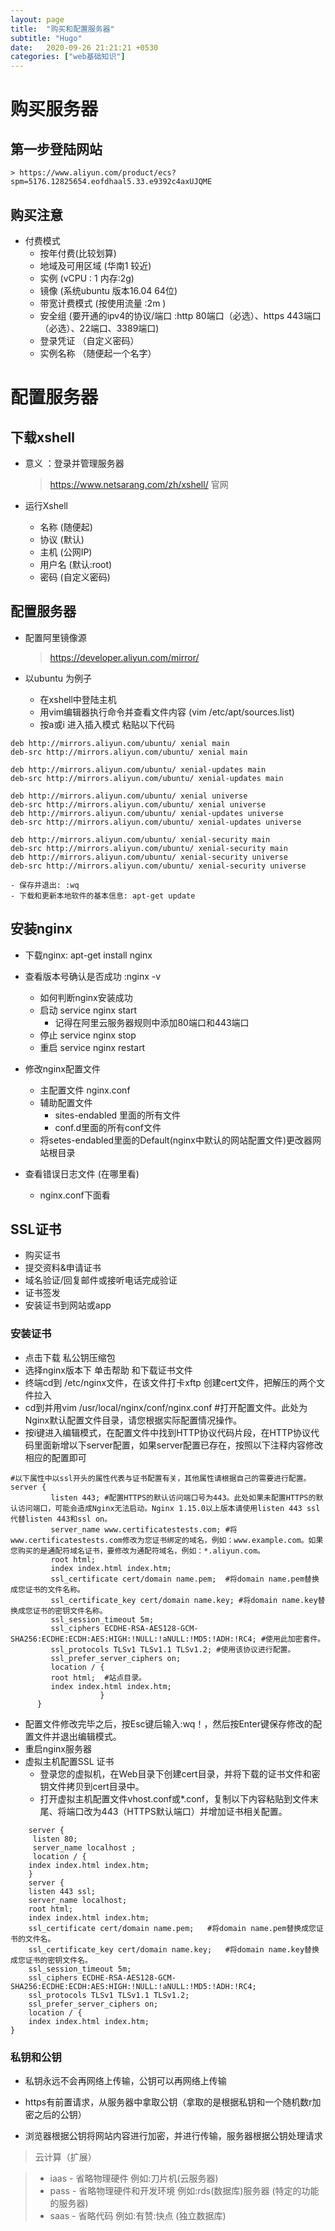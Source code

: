```yaml
---
layout: page
title:  "购买和配置服务器"
subtitle: "Hugo"
date:   2020-09-26 21:21:21 +0530
categories: ["web基础知识"]
---
```


# 购买服务器

## 第一步登陆网站

	> https://www.aliyun.com/product/ecs?spm=5176.12825654.eofdhaal5.33.e9392c4axUJQME
## 购买注意
- 付费模式
	- 按年付费(比较划算)
	- 地域及可用区域 (华南1 较近)
	- 实例 (vCPU : 1 内存:2g)
	- 镜像 (系统ubuntu 版本16.04 64位)
	- 带宽计费模式 (按使用流量 :2m	)
	- 安全组	(要开通的ipv4的协议/端口 :http 80端口（必选）、https 443端口（必选）、22端口、3389端口)
	- 登录凭证 （自定义密码）
	- 实例名称 （随便起一个名字）

# 配置服务器

## 下载xshell 
- 意义 ：登录并管理服务器
	> https://www.netsarang.com/zh/xshell/ 官网

- 运行Xshell 
	- 名称 (随便起)
	- 协议 (默认)
	- 主机 (公网IP)
	- 用户名 (默认:root)	 
	- 密码 (自定义密码)

## 配置服务器
- 配置阿里镜像源
	> https://developer.aliyun.com/mirror/

- 以ubuntu 为例子
	- 在xshell中登陆主机
	- 用vim编辑器执行命令并查看文件内容 (vim /etc/apt/sources.list)
	- 按a或i 进入插入模式 粘贴以下代码
	
```
deb http://mirrors.aliyun.com/ubuntu/ xenial main
deb-src http://mirrors.aliyun.com/ubuntu/ xenial main

deb http://mirrors.aliyun.com/ubuntu/ xenial-updates main
deb-src http://mirrors.aliyun.com/ubuntu/ xenial-updates main

deb http://mirrors.aliyun.com/ubuntu/ xenial universe
deb-src http://mirrors.aliyun.com/ubuntu/ xenial universe
deb http://mirrors.aliyun.com/ubuntu/ xenial-updates universe
deb-src http://mirrors.aliyun.com/ubuntu/ xenial-updates universe

deb http://mirrors.aliyun.com/ubuntu/ xenial-security main
deb-src http://mirrors.aliyun.com/ubuntu/ xenial-security main
deb http://mirrors.aliyun.com/ubuntu/ xenial-security universe
deb-src http://mirrors.aliyun.com/ubuntu/ xenial-security universe

```
	- 保存并退出: :wq
	- 下载和更新本地软件的基本信息: apt-get update

## 安装nginx 
- 下载nginx: apt-get install nginx
- 查看版本号确认是否成功 :nginx -v
	- 如何判断nginx安装成功
	- 启动 service nginx start
		- 记得在阿里云服务器规则中添加80端口和443端口
	- 停止 service nginx stop
	- 重启 service nginx restart
- 修改nginx配置文件
	- 主配置文件 nginx.conf
	- 辅助配置文件 
		- sites-endabled 里面的所有文件
		- conf.d里面的所有conf文件
	- 将setes-endabled里面的Default(nginx中默认的网站配置文件)更改器网站根目录

- 查看错误日志文件 (在哪里看)
	- nginx.conf下面看

## SSL证书
- 购买证书
- 提交资料&申请证书
- 域名验证/回复邮件或接听电话完成验证
- 证书签发
- 安装证书到网站或app

### 安装证书
- 点击下载 私公钥压缩包
- 选择nginx版本下 单击帮助 和下载证书文件
- 终端cd到 /etc/nginx文件，在该文件打卡xftp 创建cert文件，把解压的两个文件拉入
- cd到并用vim /usr/local/nginx/conf/nginx.conf #打开配置文件。此处为Nginx默认配置文件目录，请您根据实际配置情况操作。
- 按i键进入编辑模式，在配置文件中找到HTTP协议代码片段，在HTTP协议代码里面新增以下server配置，如果server配置已存在，按照以下注释内容修改相应的配置即可
```
#以下属性中以ssl开头的属性代表与证书配置有关，其他属性请根据自己的需要进行配置。
server {
         listen 443; #配置HTTPS的默认访问端口号为443。此处如果未配置HTTPS的默认访问端口，可能会造成Nginx无法启动。Nginx 1.15.0以上版本请使用listen 443 ssl代替listen 443和ssl on。
         server_name www.certificatestests.com; #将www.certificatestests.com修改为您证书绑定的域名，例如：www.example.com。如果您购买的是通配符域名证书，要修改为通配符域名，例如：*.aliyun.com。
         root html;
         index index.html index.htm;
         ssl_certificate cert/domain name.pem;  #将domain name.pem替换成您证书的文件名称。
         ssl_certificate_key cert/domain name.key; #将domain name.key替换成您证书的密钥文件名称。
         ssl_session_timeout 5m;
         ssl_ciphers ECDHE-RSA-AES128-GCM-SHA256:ECDHE:ECDH:AES:HIGH:!NULL:!aNULL:!MD5:!ADH:!RC4; #使用此加密套件。
         ssl_protocols TLSv1 TLSv1.1 TLSv1.2; #使用该协议进行配置。
         ssl_prefer_server_ciphers on;
         location / {
         root html;  #站点目录。
         index index.html index.htm;
                    }
      }
```
- 配置文件修改完毕之后，按Esc键后输入:wq！，然后按Enter键保存修改的配置文件并退出编辑模式。
- 重启nginx服务器
- 虚拟主机配置SSL 证书
	- 登录您的虚拟机，在Web目录下创建cert目录，并将下载的证书文件和密钥文件拷贝到cert目录中。
	- 打开虚拟主机配置文件vhost.conf或*.conf，复制以下内容粘贴到文件末尾、将端口改为443（HTTPS默认端口）并增加证书相关配置。
```
	server {
	 listen 80;
	 server_name localhost ;
	 location / {
	index index.html index.htm;
	}
	server {
	listen 443 ssl;
	server_name localhost;
	root html;
	index index.html index.htm;
	ssl_certificate cert/domain name.pem;   #将domain name.pem替换成您证书的文件名。
	ssl_certificate_key cert/domain name.key;   #将domain name.key替换成您证书的密钥文件名。
	ssl_session_timeout 5m;
	ssl_ciphers ECDHE-RSA-AES128-GCM-SHA256:ECDHE:ECDH:AES:HIGH:!NULL:!aNULL:!MD5:!ADH:!RC4;
	ssl_protocols TLSv1 TLSv1.1 TLSv1.2;
	ssl_prefer_server_ciphers on;
	location / {
	index index.html index.htm;
}
```

### 私钥和公钥
- 私钥永远不会再网络上传输，公钥可以再网络上传输

- https有前置请求，从服务器中拿取公钥（拿取的是根据私钥和一个随机数r加密之后的公钥）

- 浏览器根据公钥将网站内容进行加密，并进行传输，服务器根据公钥处理请求









> 云计算（扩展）

> - iaas
	- 省略物理硬件 例如:刀片机(云服务器)
> - pass
	- 省略物理硬件和开发环境 例如:rds(数据库)服务器 (特定的功能的服务器)
>- saas
	- 省略代码 例如:有赞:快点 (独立数据库)